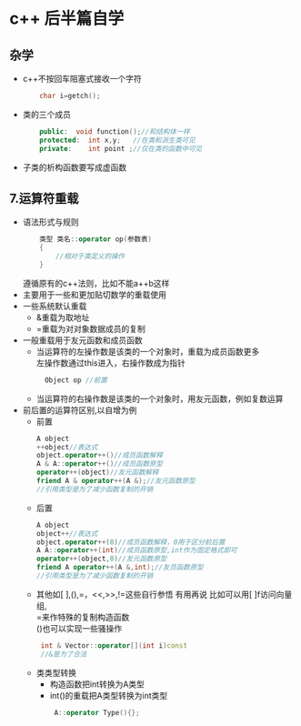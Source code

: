 # c++ 后半篇自学
## 杂学
* c++不按回车阻塞式接收一个字符
    ```c++
        char i=getch();
    ```
* 类的三个成员
    ```c++
        public:  void function();//和结构体一样
        protected:  int x,y;   //在类和派生类可见
        private:    int point ;//仅在类的函数中可见
    ```
* 子类的析构函数要写成虚函数
## 7.运算符重载
* 语法形式与规则
    ``` c++
        类型 类名::operator op(参数表)
        {
            //相对于类定义的操作
        }
    ```
    遵循原有的c++法则，比如不能a++b这样
* 主要用于一些和更加贴切数学的重载使用
* 一些系统默认重载
    * &重载为取地址
    * =重载为对对象数据成员的复制
* 一般重载用于友元函数和成员函数
    * 当运算符的左操作数是该类的一个对象时，重载为成员函数更多   
      左操作数通过this进入，右操作数成为指针
      ```c++
        Object op //前置
      ```
    * 当运算符的右操作数是该类的一个对象时，用友元函数，例如复数运算  
* 前后置的运算符区别,以自增为例
    * 前置
        ```c++
        A object 
        ++object//表达式
        object.operator++()//成员函数解释
        A & A::operator++()//成员函数原型
        operator++(object)//友元函数解释
        friend A & operator++(A &);//友元函数原型
        //引用类型是为了减少函数复制的开销
        ```     
    * 后置
        ```c++
        A object 
        object++//表达式
        object.operator++(0)//成员函数解释，0用于区分前后置
        A A::operator++(int)//成员函数原型,int作为固定格式即可
        operator++(object,0)//友元函数原型
        friend A operator++(A &,int);//友员函数原型
        //引用类型是为了减少函数复制的开销
        ```
    * 其他如[ ],(),=，<<,>>,!=这些自行参悟 有用再说
      比如可以用[ ]f访问向量组,  
      =来作特殊的复制构造函数  
      ()也可以实现一些骚操作
        ```c++    
         int & Vector::operator[](int i)const
         //&是为了合法
        ```
    * 类类型转换
        * 构造函数把int转换为A类型
        * int()的重载把A类型转换为int类型
            ```c++
             A::operator Type(){};
            ```
    

    
